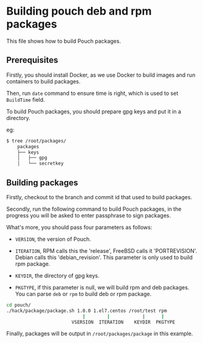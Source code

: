 # Building pouch deb and rpm packages

This file shows how to build Pouch packages.

## Prerequisites

Firstly, you should install Docker, as we use Docker to build images and run containers to build packages.

Then, run `date` command to ensure time is right, which is used to set `BuildTime` field.

To build Pouch packages, you should prepare gpg keys and put it in a directory.

eg:

```bash
$ tree /root/packages/
    packages
    ├── keys
    │   ├── gpg
    │   └── secretkey
```

## Building packages

Firstly, checkout to the branch and commit id that used to build packages.

Secondly, run the following command to build Pouch packages, in the progress you will be asked to enter passphrase to sign packages.

What's more, you should pass four parameters as follows:

- `VERSION`, the version of Pouch.

- `ITERATION`, RPM calls this the 'release', FreeBSD calls it 'PORTREVISION'. Debian calls this 'debian_revision'. This parameter is only used to build rpm package.

- `KEYDIR`, the directory of gpg keys.

- `PKGTYPE`, if this parameter is null, we will build rpm and deb packages. You can parse `deb` or `rpm` to build deb or rpm package.

```bash
cd pouch/
./hack/package/package.sh 1.0.0 1.el7.centos /root/test rpm
                            |        |            |      |
                        VSERSION  ITERATION    KEYDIR  PKGTYPE
```

Finally, packages will be output in `/root/packages/package` in this example.
